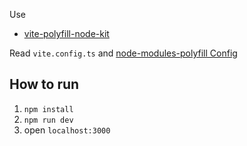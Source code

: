 Use

- [vite-polyfill-node-kit](vite-polyfill-node-kit)

Read `vite.config.ts` and [node-modules-polyfill Config](https://github.com/remorses/esbuild-plugins/blob/master/node-modules-polyfill/src/polyfills.ts)

## How to run

1. `npm install`
3. `npm run dev`
4. open `localhost:3000`
